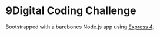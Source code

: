 # 9Digital Coding Challenge

Bootstrapped with a barebones Node.js app using [Express 4](http://expressjs.com/).

